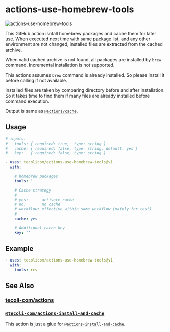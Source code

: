 # actions-use-homebrew-tools

![actions-use-homebrew-tools](https://github.com/tecoli-com/actions-use-homebrew-tools/actions/workflows/test.yml/badge.svg)

This GitHub action isntall homebrew packages and cache them for later
use.  When executed next time with same package list, and any other
environment are not changed, installed files are extracted from the
cached archive.

When valid cached archive is not found, all packages are installed by
`brew` command.  Incremental installation is not supported.

This actions assumes `brew` command is already installed.  So please
install it before calling if not available.

Installed files are taken by comparing directory before and after
installation.  So it takes time to find them if many files are already
installed before command execution.

Output is same as
[`@actions/cache`](https://github.com/actions/cache).

## Usage

```yaml
# inputs:
#   tools: { required: true,  type: string }
#   cache: { required: false, type: string, default: yes }
#   key:   { required: false, type: string }

- uses: tecolicom/actions-use-homebrew-tools@v1
  with:

    # homebrew packages
    tools: ''

    # Cache strategy
    #
    # yes:      activate cache
    # no:       no cache
    # workflow: effective within same workflow (mainly for test)
    #
    cache: yes

    # Additional cache key
    key: ''
```

## Example

```yaml
- uses: tecolicom/actions-use-homebrew-tools@v1
  with:
    tools: rcs
```

## See Also

### [tecoli-com/actions](https://github.com/tecoli-com/actions)

### [`@tecoli-com/actions-install-and-cache`](https://github.com/tecoli-com/actions-install-and-cache)

This action is just a glue for
[`@actions-install-and-cache`](https://github.com/tecoli-com/actions-install-and-cache).
